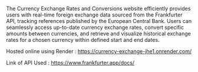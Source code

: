 
The Currency Exchange Rates and Conversions website efficiently provides users with real-time foreign exchange data sourced from the Frankfurter API, tracking references published by the European Central Bank. Users can seamlessly access up-to-date currency exchange rates, convert specific amounts between currencies, and retrieve and visualize historical exchange rates for a chosen currency within defined start and end dates.

Hosted online using Render : https://currency-exchange-jhe1.onrender.com/

Link of API Used : https://www.frankfurter.app/docs/
